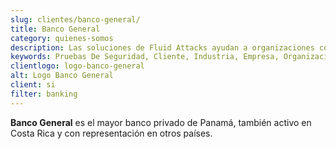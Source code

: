 ```yaml
---
slug: clientes/banco-general/
title: Banco General
category: quienes-somos
description: Las soluciones de Fluid Attacks ayudan a organizaciones como Banco General a identificar vulnerabilidades de seguridad en sus sistemas y gestionar sus superficies de ataque.
keywords: Pruebas De Seguridad, Cliente, Industria, Empresa, Organizacion, Pentesting, Hacking Etico, Banco General
clientlogo: logo-banco-general
alt: Logo Banco General
client: si
filter: banking
---
```


**Banco General** es el mayor banco privado de Panamá,
también activo en Costa Rica y con representación en otros países.
